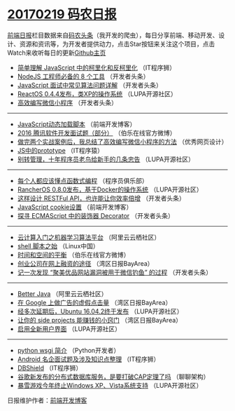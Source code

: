 # [20170219 码农日报](19.md)

[前端日报](http://caibaojian.com/c/news)栏目数据来自[码农头条](http://hao.caibaojian.com/)（我开发的爬虫），每日分享前端、移动开发、设计、资源和资讯等，为开发者提供动力，点击Star按钮来关注这个项目，点击Watch来收听每日的更新[Github主页](https://github.com/kujian/frontendDaily)
* [简单理解 JavaScript 中的柯里化和反柯里化](http://hao.caibaojian.com/26862.html) （IT程序狮）
* [NodeJS 工程师必备的 8 个工具](http://hao.caibaojian.com/26847.html) （开发者头条）
* [JavaScript 面试中常见算法问题详解](http://hao.caibaojian.com/26852.html) （开发者头条）
* [ReactOS 0.4.4发布，类XP的操作系统](http://hao.caibaojian.com/26833.html) （LUPA开源社区）
* [高效编写微信小程序](http://hao.caibaojian.com/26846.html) （开发者头条）

***
* [JavaScript动态加载脚本](http://hao.caibaojian.com/26866.html) （前端开发博客）
* [2016 腾讯软件开发面试题（部分）](http://hao.caibaojian.com/26871.html) （伯乐在线官方微博）
* [做完两个实战案例后，我总结了高效编写微信小程序的方法](http://hao.caibaojian.com/26870.html) （优秀网页设计）
* [JS中的prototype](http://hao.caibaojian.com/26856.html) （IT程序猿）
* [别转管理，十年程序员老鸟给新手的几条忠告](http://hao.caibaojian.com/26875.html) （LUPA开源社区）

***
* [每个人都应该懂点函数式编程](http://hao.caibaojian.com/26844.html) （程序员俱乐部）
* [RancherOS 0.8.0发布，基于Docker的操作系统](http://hao.caibaojian.com/26834.html) （LUPA开源社区）
* [这样设计 RESTFul API，也许能让你效率倍增](http://hao.caibaojian.com/26849.html) （开发者头条）
* [JavaScript cookie设置](http://hao.caibaojian.com/26867.html) （前端开发博客）
* [探寻 ECMAScript 中的装饰器 Decorator](http://hao.caibaojian.com/26881.html) （开发者头条）

***
* [云计算入门之机器学习算法平台](http://hao.caibaojian.com/26831.html) （阿里云云栖社区）
* [shell 脚本之始](http://hao.caibaojian.com/26824.html) （Linux中国）
* [时间和空间的平衡](http://hao.caibaojian.com/26872.html) （伯乐在线官方微博）
* [创业公司在网上融资的途径](http://hao.caibaojian.com/26815.html) （湾区日报BayArea）
* [记一次发现 “聚美优品网站漏洞被用于微信钓鱼” 的过程](http://hao.caibaojian.com/26850.html) （开发者头条）

***
* [Better Java](http://hao.caibaojian.com/26830.html) （阿里云云栖社区）
* [在 Google 上做广告的虚假点击量](http://hao.caibaojian.com/26823.html) （湾区日报BayArea）
* [经多次延期后，Ubuntu 16.04.2终于发布](http://hao.caibaojian.com/26835.html) （LUPA开源社区）
* [让你的 side projects 能赚钱的小窍门](http://hao.caibaojian.com/26814.html) （湾区日报BayArea）
* [启用全新用户界面](http://hao.caibaojian.com/26836.html) （LUPA开源社区）

***
* [python wsgi 简介](http://hao.caibaojian.com/26826.html) （Python开发者）
* [Android 名企面试题及涉及知识点整理](http://hao.caibaojian.com/26863.html) （IT程序狮）
* [DBShield](http://hao.caibaojian.com/26864.html) （IT程序狮）
* [谷歌新发布的分布式数据库服务，是要打破CAP定理了吗](http://hao.caibaojian.com/26828.html) （聊聊架构）
* [暴雪游戏今年终止Windows XP、Vista系统支持](http://hao.caibaojian.com/26839.html) （LUPA开源社区）

日报维护作者：[前端开发博客](http://caibaojian.com/) 